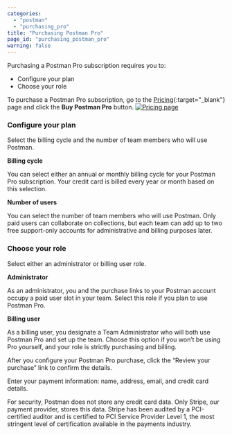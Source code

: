 ```yaml
---
categories:
  - "postman"
  - "purchasing_pro"
title: "Purchasing Postman Pro"
page_id: "purchasing_postman_pro"
warning: false
---
```


Purchasing a Postman Pro subscription requires you to:

* Configure your plan
* Choose your role

To purchase a Postman Pro subscription, go to the [Pricing](https://www.getpostman.com/pricing){:target="_blank"} page and click the **Buy Postman Pro** button.
[![Pricing page](https://s3.amazonaws.com/postman-static-getpostman-com/postman-docs/pricing-page.png)](https://s3.amazonaws.com/postman-static-getpostman-com/postman-docs/pricing-page.png)

### Configure your plan

Select the billing cycle and the number of team members who will use Postman.

**Billing cycle**

You can select either an annual or monthly billing cycle for your Postman Pro subscription. Your credit card is billed every year or month based on this selection.

**Number of users**

You can select the number of team members who will use Postman. Only paid users can collaborate on collections, but each team can add up to two free support-only accounts for administrative and billing purposes later.

### Choose your role
Select either an administrator or billing user role. 

**Administrator**
  
As an administrator, you and the purchase links to your Postman account occupy a paid user slot in your team. Select this role if you plan to use Postman Pro.

**Billing user**
  
As a billing user, you designate a Team Administrator who will both use Postman Pro and set up the team. Choose this option if you won’t be using Pro yourself, and your role is strictly purchasing and billing.

After you configure your Postman Pro purchase, click the “Review your purchase” link to confirm the details.

Enter your payment information: name, address, email, and credit card details. 

For security, Postman does not store any credit card data. Only Stripe, our payment provider, stores this data. Stripe has been audited by a PCI-certified auditor and is certified to PCI Service Provider Level 1, the most stringent level of certification available in the payments industry.
